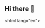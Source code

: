 ## Hi there 👋

<!DOCTYPE html>
<html lang="en">

<head>
    <meta charset="UTF-8">
    <meta name="viewport" content="width=device-width, initial-scale=1.0">
    <title>公众号关注：前端Hardy</title>
    <script src="https://cdn.jsdelivr.net/npm/three/build/three.min.js"></script>
    <style>
        html,
        body {
            margin: 0;
            padding: 0;
            overflow: hidden;
        }
    </style>
</head>

<body>

    <head>
        <title>Interaction</title>
    </head>
    <script>
        // 图标地址太长~后台联系我私发
        let texture = ''
        let shadow_texture = ''

        var scene = new THREE.Scene();

        let aspect = window.innerWidth / window.innerHeight;
        let camera_distance = 8;
        const camera = new THREE.OrthographicCamera(
            -camera_distance * aspect,
            camera_distance * aspect,
            camera_distance,
            -camera_distance,
            0.01,
            1000
        );

        camera.position.set(-0, -10, 5);
        camera.lookAt(0, 0, 0);

        var renderer = new THREE.WebGLRenderer({ antialias: true });
        renderer.setSize(window.innerWidth, window.innerHeight);
        document.body.appendChild(renderer.domElement);
        scene.background = new THREE.Color(0xffffff);

        const geometry_sphere = new THREE.SphereGeometry(0.25, 32, 16);
        const material_sphere = new THREE.MeshBasicMaterial({
            color: 0xff0000,
            transparent: true,
            opacity: 0,
            depthWrite: false
        });
        const sphere = new THREE.Mesh(geometry_sphere, material_sphere);
        scene.add(sphere);

        var geometry_hit = new THREE.PlaneGeometry(500, 500, 10, 10);
        const material_hit = new THREE.MeshBasicMaterial({
            color: 0xffffff,
            transparent: true,
            opacity: 0,
            depthWrite: false
        });
        var hit = new THREE.Mesh(geometry_hit, material_hit);
        hit.name = "hit";
        scene.add(hit);

        var geometry = new THREE.PlaneGeometry(15, 15, 100, 100);
        let shader_material = new THREE.ShaderMaterial({
            uniforms: {
                uTexture: { type: "t", value: new THREE.TextureLoader().load(texture) },
                uDisplacement: { value: new THREE.Vector3(0, 0, 0) }
            },

            vertexShader: `
  varying vec2 vUv;
  uniform vec3 uDisplacement;

float easeInOutCubic(float x) {
  return x < 0.5 ? 4. * x * x * x : 1. - pow(-2. * x + 2., 3.) / 2.;
}

float map(float value, float min1, float max1, float min2, float max2) {
  return min2 + (value - min1) * (max2 - min2) / (max1 - min1);
}  

  void main() {
   vUv = uv;
   vec3 new_position = position; 

    vec4 localPosition = vec4( position, 1.);
    vec4 worldPosition = modelMatrix * localPosition;

    float dist = (length(uDisplacement - worldPosition.rgb));
    float min_distance = 3.;

    if (dist < min_distance){
      float distance_mapped = map(dist, 0., min_distance, 1., 0.);
      float val = easeInOutCubic(distance_mapped) * 1.; 
      new_position.z +=  val;
    }
    
   
   gl_Position = projectionMatrix * modelViewMatrix * vec4(new_position,1.0);
  }
`,
            fragmentShader: ` 
    varying vec2 vUv;
    uniform sampler2D uTexture;
    void main()
    {
       vec4 color =  texture2D(uTexture, vUv); 
       gl_FragColor = vec4(color) ;    
    }`,
            transparent: true,
            depthWrite: false,
            side: THREE.DoubleSide
        });

        var plane = new THREE.Mesh(geometry, shader_material);
        plane.rotation.z = Math.PI / 4;
        scene.add(plane);

        let shader_material_shadow = new THREE.ShaderMaterial({
            uniforms: {
                uTexture: {
                    type: "t",
                    value: new THREE.TextureLoader().load(shadow_texture)
                },
                uDisplacement: { value: new THREE.Vector3(0, 0, 0) }
            },

            vertexShader: `
  varying vec2 vUv;
  varying float dist;
  uniform vec3 uDisplacement;

  void main() {
   vUv = uv;
   
   vec4 localPosition = vec4( position, 1.);
   vec4 worldPosition = modelMatrix * localPosition;
   dist = (length(uDisplacement - worldPosition.rgb));
   
   gl_Position = projectionMatrix * modelViewMatrix * vec4(position,1.0);
  }
`,
            fragmentShader: ` 
    varying vec2 vUv;
    varying float dist;
    uniform sampler2D uTexture;
    
    float map(float value, float min1, float max1, float min2, float max2) {
  return min2 + (value - min1) * (max2 - min2) / (max1 - min1);
}  

    void main()
    {
       vec4 color =  texture2D(uTexture, vUv); 
       float min_distance = 3.;

       if (dist < min_distance){
        float alpha = map(dist, min_distance, 0., color.a , 0.);
        color.a  = alpha;
        }
       
       gl_FragColor = vec4(color) ;    
    }`,
            transparent: true,
            depthWrite: false,
            side: THREE.DoubleSide
        });

        var plane_shadow = new THREE.Mesh(geometry, shader_material_shadow);
        plane_shadow.rotation.z = Math.PI / 4;
        scene.add(plane_shadow);

        window.addEventListener("resize", onWindowResize);

        const raycaster = new THREE.Raycaster();
        const pointer = new THREE.Vector2();
        window.addEventListener("pointermove", onPointerMove);

        function onPointerMove(event) {
            pointer.x = (event.clientX / window.innerWidth) * 2 - 1;
            pointer.y = -(event.clientY / window.innerHeight) * 2 + 1;

            raycaster.setFromCamera(pointer, camera);
            const intersects = raycaster.intersectObject(hit);

            if (intersects.length > 0) {
                sphere.position.set(
                    intersects[0].point.x,
                    intersects[0].point.y,
                    intersects[0].point.z
                );

                shader_material.uniforms.uDisplacement.value = sphere.position;
                shader_material_shadow.uniforms.uDisplacement.value = sphere.position;
            }
        }

        function render() {
            requestAnimationFrame(render);
            renderer.render(scene, camera);
        }

        render();

        function onWindowResize() {
            aspect = window.innerWidth / window.innerHeight;

            camera.left = -camera_distance * aspect;
            camera.right = camera_distance * aspect;
            camera.top = camera_distance;
            camera.bottom = -camera_distance;

            camera.updateProjectionMatrix();
            renderer.setSize(window.innerWidth, window.innerHeight);
        }
    </script>
</body>

</html>




<!--
**ZONGZI-000/ZONGZI-000** is a ✨ _special_ ✨ repository because its `README.md` (this file) appears on your GitHub profile.

Here are some ideas to get you started:

- 🔭 I’m currently working on ...
- 🌱 I’m currently learning ...
- 👯 I’m looking to collaborate on ...
- 🤔 I’m looking for help with ...
- 💬 Ask me about ...
- 📫 How to reach me: ...
- 😄 Pronouns: ...
- ⚡ Fun fact: ...
-->
